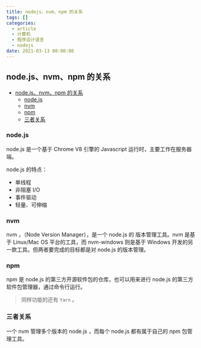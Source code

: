 ```yaml
---
title: nodejs、nvm、npm 的关系
tags: []
categories:
  - article
  - 计算机
  - 程序设计语言
  - nodejs
date: 2021-03-13 00:00:00
---
```


## node.js、nvm、npm 的关系

- [node.js、nvm、npm 的关系](#nodejsnvmnpm-的关系)
  - [node.js](#nodejs)
  - [nvm](#nvm)
  - [npm](#npm)
  - [三者关系](#三者关系)

### node.js

node.js 是一个基于 Chrome V8 引擎的 Javascript 运行时，主要工作在服务器端。

node.js 的特点：

- 单线程
- 非阻塞 I/O
- 事件驱动
- 轻量、可伸缩

### nvm

nvm ，（Node Version Manager），是一个 node.js 的 版本管理工具。nvm 是基于 Linux/Mac OS 平台的工具，而 nvm-windows 则是基于 Windows 开发的另一款工具。但两者要完成的目标都是对 node.js 的版本管理。

### npm

npm 是 node.js 的第三方开源软件包的仓库，也可以用来进行 node.js 的第三方软件包管理器，通过命令行运行。

> 同样功能的还有 `Yarn` 。

### 三者关系

一个 nvm 管理多个版本的 node.js ，而每个 node.js 都有属于自己的 npm 包管理工具。
